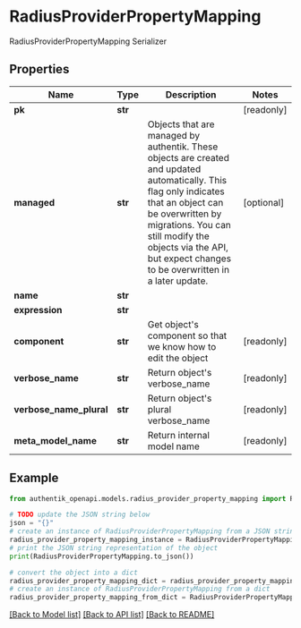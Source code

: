 # RadiusProviderPropertyMapping

RadiusProviderPropertyMapping Serializer

## Properties

Name | Type | Description | Notes
------------ | ------------- | ------------- | -------------
**pk** | **str** |  | [readonly] 
**managed** | **str** | Objects that are managed by authentik. These objects are created and updated automatically. This flag only indicates that an object can be overwritten by migrations. You can still modify the objects via the API, but expect changes to be overwritten in a later update. | [optional] 
**name** | **str** |  | 
**expression** | **str** |  | 
**component** | **str** | Get object&#39;s component so that we know how to edit the object | [readonly] 
**verbose_name** | **str** | Return object&#39;s verbose_name | [readonly] 
**verbose_name_plural** | **str** | Return object&#39;s plural verbose_name | [readonly] 
**meta_model_name** | **str** | Return internal model name | [readonly] 

## Example

```python
from authentik_openapi.models.radius_provider_property_mapping import RadiusProviderPropertyMapping

# TODO update the JSON string below
json = "{}"
# create an instance of RadiusProviderPropertyMapping from a JSON string
radius_provider_property_mapping_instance = RadiusProviderPropertyMapping.from_json(json)
# print the JSON string representation of the object
print(RadiusProviderPropertyMapping.to_json())

# convert the object into a dict
radius_provider_property_mapping_dict = radius_provider_property_mapping_instance.to_dict()
# create an instance of RadiusProviderPropertyMapping from a dict
radius_provider_property_mapping_from_dict = RadiusProviderPropertyMapping.from_dict(radius_provider_property_mapping_dict)
```
[[Back to Model list]](../README.md#documentation-for-models) [[Back to API list]](../README.md#documentation-for-api-endpoints) [[Back to README]](../README.md)


